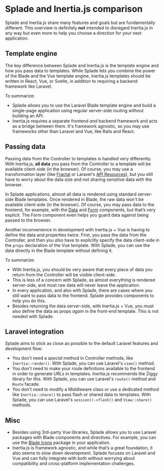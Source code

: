 # Splade and Inertia.js comparison

Splade and Inertia.js share many features and goals but are fundamentally different. This overview is definitely **not** intended to disregard Inertia.js in any way but even more to help you choose a direction for your next application.

## Template engine

The key difference between Splade and Inertia.js is the template engine and how you pass data to templates. While Splade lets you combine the power of the Blade and the Vue template engine, Inertia.js templates should be written in React, Vue, or Svelte, in addition to requiring a backend framework like Laravel.

To summarize:
* Splade allows you to use the Laravel Blade template engine and build a single-page application using regular server-side routing without building an API.
* Inertia.js requires a separate frontend *and* backend framework and acts as a bridge between them. It's framework agnostic, so you may use frameworks other than Laravel and Vue, like Rails and React.

## Passing data

Passing data from the Controller to templates is handled very differently. With Inertia.js, **all data** you pass from the Controller to a template will be available client-side (in the browser). Of course, you may use a transformation layer (like [Fractal](https://fractal.thephpleague.com) or Laravel's [API Resources](https://laravel.com/docs/9.x/eloquent-resources)), but you still have to worry about the data size and not sharing sensitive data with the browser.

In Splade applications, almost all data is rendered using standard server-side Blade templates. Once rendered in Blade, the raw data won't be available client-side (in the browser). Of course, you may pass data to the frontend, for example, with the [Data](/x-data.md) and [Form](/x-form.md) components, but that’s very explicit. The Form component even helps you guard data against being passed to the browser.

Another inconvenience in development with Inertia.js + Vue is having to define the data and properties twice. First, you pass the data from the Controller, and then you *also* have to explicitly specify the data client-side in the `props` declaration of the Vue template. With Splade, you can use the data directly in the Blade template without defining it.

To summarize:
* With Inertia.js, you should be very aware that every piece of data you return from the Controller will be visible client-side.
* This is less of a concern with Splade, as almost everything is rendered server-side, and most raw data will never leave the application.
* In every application, and also with Splade, there are cases where you still want to pass data to the frontend. Splade provides components to help you do this.
* Besides returning the data server-side, with Inertia.js + Vue, you must also define the data as props *again* in the front-end template. This is not needed with Splade.

## Laravel integration

Splade aims to stick as close as possible to the default Laravel features and development flow:

* You don't need a *special* method in Controller methods, like `Inertia::render()`. With Splade, you can use Laravel's `view()` method.
* You don't need to make your route definitions available to the frontend in order to generate URLs in templates. Inertia.js recommends the Ziggy library for this. With Splade, you can use Laravel's `route()` method and `Route` facade.
* You don't need to modify a Middleware class or use a dedicated method like `Inertia::share()` to pass flash or shared data to templates. With Splade, you can use Laravel's `session()->flash()` and `View::share()` methods.

## Misc

* Besides using 3rd-party Vue libraries, Splade allows you to use Laravel packages with Blade components and directives. For example, you can use the [Blade Icons](https://blade-ui-kit.com/blade-icons) package in your application.
* Inertia.js is framework agnostic, and while that’s a great foundation, it also seems to slow down development. Splade focuses on Laravel and Vue and can fully integrate with both without worrying about compatibility and cross-platform implementation challenges.